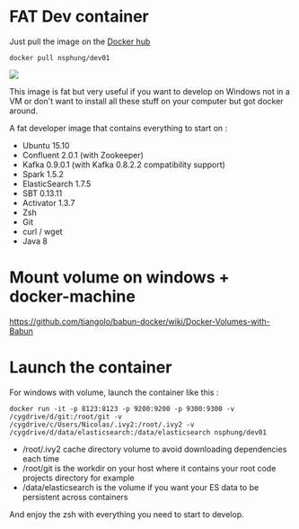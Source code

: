 # FAT Dev container

Just pull the image on the [Docker hub](https://hub.docker.com/r/nsphung/dev01/)

  `docker pull nsphung/dev01`

[![](https://badge.imagelayers.io/nsphung/dev01:latest.svg)](https://imagelayers.io/?images=nsphung/dev01:latest 'Get your own badge on imagelayers.io')

This image is fat but very useful if you want to develop on Windows not in a VM or don't want to install all these stuff on your computer but got docker around.

A fat developer image that contains everything to start on :
* Ubuntu 15.10
* Confluent 2.0.1 (with Zookeeper)
* Kafka 0.9.0.1 (with Kafka 0.8.2.2 compatibility support)
* Spark 1.5.2
* ElasticSearch 1.7.5
* SBT 0.13.11
* Activator 1.3.7
* Zsh
* Git
* curl / wget
* Java 8

Mount volume on windows + docker-machine
===========
https://github.com/tiangolo/babun-docker/wiki/Docker-Volumes-with-Babun

Launch the container
===========
For windows with volume, launch the container like this :

`docker run -it -p 8123:8123 -p 9200:9200 -p 9300:9300 -v /cygdrive/d/git:/root/git -v /cygdrive/c/Users/Nicolas/.ivy2:/root/.ivy2 -v /cygdrive/d/data/elasticsearch:/data/elasticsearch nsphung/dev01`

* /root/.ivy2 cache directory volume to avoid downloading dependencies each time
* /root/git is the workdir on your host where it contains your root code projects directory for example
* /data/elasticsearch is the volume if you want your ES data to be persistent across containers

And enjoy the zsh with everything you need to start to develop.
